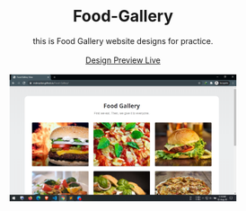 <!-- PROJECT LOGO -->
<br />
<p align="center">
  <a href="https://mdmazlan.github.io/Food-Gallery"></a>
  <h1 align="center">Food-Gallery</h1>
  <p align="center">this is Food Gallery website designs for practice.<br />
    <br />
    <a href="https://mdmazlan.github.io/Food-Gallery">Design Preview Live</a>
    <br />
    <br />
    <img src="/food_gallery_Preview_screen_shot.png" width="80%"/>
  </p>
</p>
